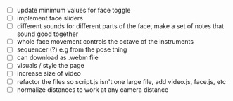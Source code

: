 - [ ] update minimum values for face toggle 
- [ ] implement face sliders
- [ ] different sounds for different parts of the face, make a set of notes that sound good together
- [ ] whole face movement controls the octave of the instruments
- [ ] sequencer (?) e.g from the pose thing
- [ ] can download as .webm file
- [ ] visuals / style the page
- [ ] increase size of video
- [ ] refactor the files so script.js isn't one large file, add video.js, face.js, etc
- [ ] normalize distances to work at any camera distance
